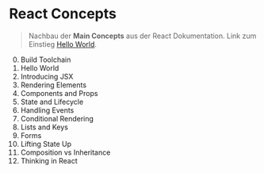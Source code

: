 # React Concepts

> Nachbau der **Main Concepts** aus der React Dokumentation. Link zum Einstieg [Hello World](https://reactjs.org/docs/hello-world.html).

0. Build Toolchain
1. Hello World
2. Introducing JSX
3. Rendering Elements
4. Components and Props
5. State and Lifecycle
6. Handling Events
7. Conditional Rendering
8. Lists and Keys
9. Forms
10. Lifting State Up
11. Composition vs Inheritance
12. Thinking in React
